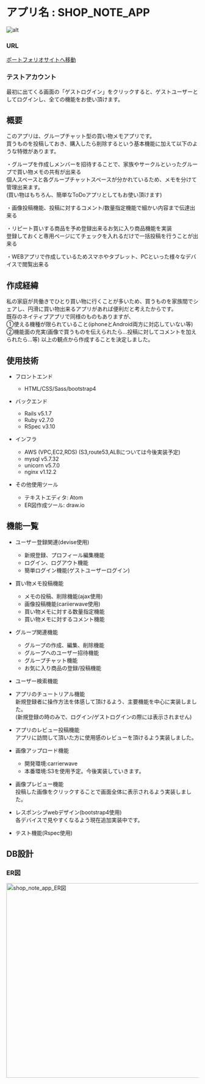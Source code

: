 
# アプリ名 : SHOP_NOTE_APP
![alt](https://user-images.githubusercontent.com/60740632/102938844-69a20e00-44f0-11eb-9839-b8483b80f3d2.png)


### URL

[ポートフォリオサイトへ移動](http://18.177.6.24/)


### テストアカウント

最初に出てくる画面の「ゲストログイン」をクリックすると、ゲストユーザーとしてログインし、全ての機能をお使い頂けます。

## 概要
このアプリは、グループチャット型の買い物メモアプリです。  
買うものを投稿しておき、購入したら削除するという基本機能に加えて以下のような特徴があります。    

・グループを作成しメンバーを招待することで、家族やサークルといったグループで買い物メモの共有が出来る  
個人スペースと各グループチャットスペースが分かれているため、メモを分けて管理出来ます。  
 (買い物はもちろん、簡単なToDoアプリとしてもお使い頂けます)
 
・画像投稿機能、投稿に対するコメント/数量指定機能で細かい内容まで伝達出来る

・リピート買いする商品を予め登録出来るお気に入り商品機能を実装  
登録しておくと専用ページにてチェックを入れるだけで一括投稿を行うことが出来る  

・WEBアプリで作成しているためスマホやタブレット、PCといった様々なデバイスで閲覧出来る



## 作成経緯
私の家庭が共働きでひとり買い物に行くことが多いため、買うものを家族間でシェアし、円滑に買い物出来るアプリがあれば便利だと考えたからです。  
既存のネイティブアプリで同様のものもありますが、  
①使える機種が限られていること(iphoneとAndroid両方に対応していない等)  
②機能面の充実(画像で買うものを伝えられたら...投稿に対してコメントを加えられたら...等)
以上の観点から作成することを決定しました。

## 使用技術
- フロントエンド
  - HTML/CSS/Sass/bootstrap4
 
- バックエンド
  - Rails v5.1.7
  - Ruby v2.7.0
  - RSpec v3.10
  
- インフラ
  - AWS (VPC,EC2,RDS)
  (S3,route53,ALBについては今後実装予定)
  - mysql v5.7.32
  - unicorn v5.7.0
  - nginx v1.12.2
- その他使用ツール
  - テキストエディタ: Atom
  - ER図作成ツール: draw.io

## 機能一覧
- ユーザー登録関連(devise使用)
  - 新規登録、プロフィール編集機能
  - ログイン、ログアウト機能
  - 簡単ログイン機能(ゲストユーザーログイン)

- 買い物メモ投稿機能
  - メモの投稿、削除機能(ajax使用)
  - 画像投稿機能(cariierwave使用)
  - 買い物メモに対する数量指定機能
  - 買い物メモに対するコメント機能

- グループ関連機能
  - グループの作成、編集、削除機能
  - グループへのユーザー招待機能
  - グループチャット機能
  - お気に入り商品の登録/投稿機能  
  
- ユーザー検索機能

- アプリのチュートリアル機能  
新規登録者に操作方法を体感して頂けるよう、主要機能を中心に実装しました。  
(新規登録の時のみで、ログイン/ゲストログインの際には表示されません)
  
- アプリのレビュー投稿機能  
アプリに訪問して頂いた方に使用感のレビューを頂けるよう実装しました。

- 画像アップロード機能
  - 開発環境:carrierwave
  - 本番環境:S3を使用予定。今後実装していきます。
  
- 画像プレビュー機能  
投稿した画像をクリックすることで画面全体に表示されるよう実装しました。

- レスポンシブwebデザイン(bootstrap4使用)  
各デバイスで見やすくなるよう現在追加実装中です。

- テスト機能(Rspec使用)

## DB設計

### ER図
<img width="510" alt="shop_note_app_ER図" src="https://user-images.githubusercontent.com/60740632/103337822-d5234700-4abf-11eb-9c33-6b83cd644139.png">

